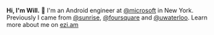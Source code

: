 **Hi, I'm Will.** 👋 I'm an Android engineer at [@microsoft](https://github.com/microsoft) in New York. Previously I came from [@sunrise](https://twitter.com/sunrise), [@foursquare](https://github.com/foursquare) and [@uwaterloo](https://github.com/uwaterloo). Learn more about me on [ezi.am](https://ezi.am)
